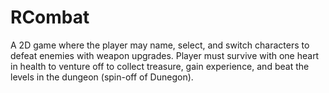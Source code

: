 # RCombat
A 2D game where the player may name, select, and switch characters to defeat enemies with weapon upgrades. Player must survive with one heart in health to venture off to collect treasure, gain experience, and beat the levels in the dungeon (spin-off of Dunegon).

